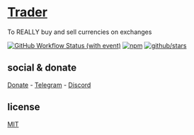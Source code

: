# [Trader](trader-brtmvdl.surge.sh)

To REALLY buy and sell currencies on exchanges

[![GitHub Workflow Status (with event)](https://img.shields.io/github/actions/workflow/status/brtmvdl/trader/npm-publish.yml?label=GitHub%20Actions&link=https%3A%2F%2Fgithub.com%2Fbrtmvdl%2Ftrader%2Factions%2Fworkflows%2Fnpm-publish.yml)](https://github.com/brtmvdl/trader/actions/workflows/npm-publish.yml) [![npm](https://img.shields.io/npm/dw/%40brtmvdl/trader?label=NPM%20Weekly%20Downloads)](https://www.npmjs.com/package/@brtmvdl/trader) [![github/stars](https://img.shields.io/github/stars/brtmvdl/trader?style=social)](https://img.shields.io/github/stars/brtmvdl/trader?style=social) 

## social & donate

[Donate](https://link.mercadopago.com.br/brtmvdl) - [Telegram](https://t.me/+KRmg5MlqgMk0MTg5) - [Discord](https://discord.gg/FfYyR6jP)

## license

[MIT](./LICENSE)
